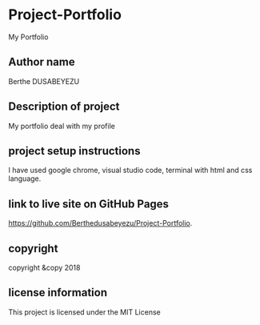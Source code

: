 # Project-Portfolio
My Portfolio
## Author name
Berthe DUSABEYEZU
## Description of project
My portfolio deal with my profile
## project setup instructions
I have used google chrome, visual studio code, terminal with html and css language.
## link to live site on GitHub Pages
https://github.com/Berthedusabeyezu/Project-Portfolio.
## copyright 
copyright &copy 2018
## license information
 This project is licensed under the MIT License